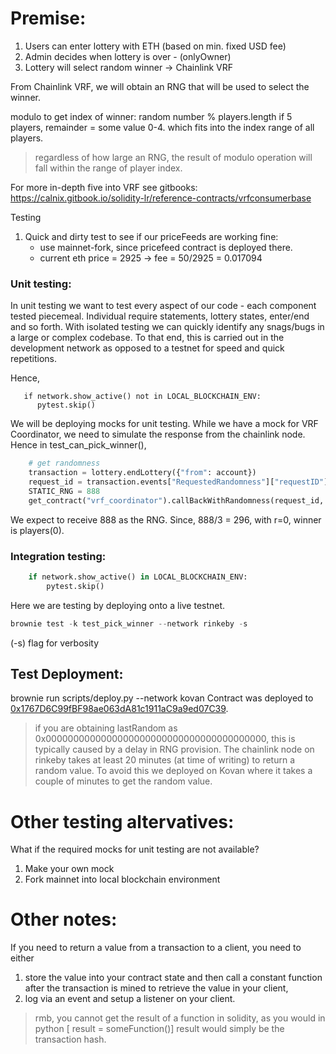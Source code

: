 # Premise:

1. Users can enter lottery with ETH (based on min. fixed USD fee)
2. Admin decides when lottery is over  - (onlyOwner)
3. Lottery will select random winner -> Chainlink VRF

From Chainlink VRF, we will obtain an RNG that will be used to select the winner.

modulo to get index of winner:
   random number % players.length
   if 5 players, remainder = some value 0-4.
   which fits into the index range of all players.
   
> regardless of how large an RNG, the result of modulo operation will fall within the range of player index.

For more in-depth five into VRF see gitbooks: https://calnix.gitbook.io/solidity-lr/reference-contracts/vrfconsumerbase

Testing
1. Quick and dirty test to see if our priceFeeds are working fine:
    * use mainnet-fork, since pricefeed contract is deployed there.
    * current eth price = 2925 -> fee = 50/2925 = 0.017094
 
     
### Unit testing:

In unit testing we want to test every aspect of our code - each component tested piecemeal.
Individual require statements, lottery states, enter/end and so forth. With isolated testing we can quickly identify any snags/bugs in a large or complex codebase. 
To that end, this is carried out in the development network as opposed to a testnet for speed and quick repetitions.

Hence,
```
   if network.show_active() not in LOCAL_BLOCKCHAIN_ENV:
      pytest.skip()
```
We will be deploying mocks for unit testing. While we have a mock for VRF Coordinator, we need to simulate the response from the chainlink node.
Hence in test_can_pick_winner(),
```python
    # get randomness
    transaction = lottery.endLottery({"from": account})
    request_id = transaction.events["RequestedRandomness"]["requestID"]    #from emitted event, extract requestID
    STATIC_RNG = 888
    get_contract("vrf_coordinator").callBackWithRandomness(request_id, STATIC_RNG, lottery.address, {"from": account})
```
We expect to receive 888 as the RNG. Since, 888/3 = 296, with r=0, winner is players(0).


### Integration testing:
```python
    if network.show_active() in LOCAL_BLOCKCHAIN_ENV:
        pytest.skip()
```
Here we are testing by deploying onto a live testnet.
```python
brownie test -k test_pick_winner --network rinkeby -s
```
(-s) flag for verbosity 


## Test Deployment:

brownie run scripts/deploy.py --network kovan
Contract was deployed to [0x1767D6C99fBF98ae063dA81c1911aC9a9ed07C39](https://kovan.etherscan.io/address/0x1767D6C99fBF98ae063dA81c1911aC9a9ed07C39#readContract).

> if you are obtaining lastRandom as 0x0000000000000000000000000000000000000000, this is typically caused by a delay in RNG provision. The chainlink node on rinkeby takes at least 20 minutes (at time of writing) to return a random value. To avoid this we deployed on Kovan where it takes a couple of minutes to get the random value. 


# Other testing altervatives:

What if the required mocks for unit testing are not available?
1. Make your own mock
2. Fork mainnet into local blockchain environment


# Other notes:

If you need to return a value from a transaction to a client, you need to either 
1) store the value into your contract state and then call a constant function after the transaction is mined to retrieve the value in your client,
2) log via an event and setup a listener on your client.

> rmb, you cannot get the result of a function in solidity, as you would in python [ result = someFunction()]
> result would simply be the transaction hash.
